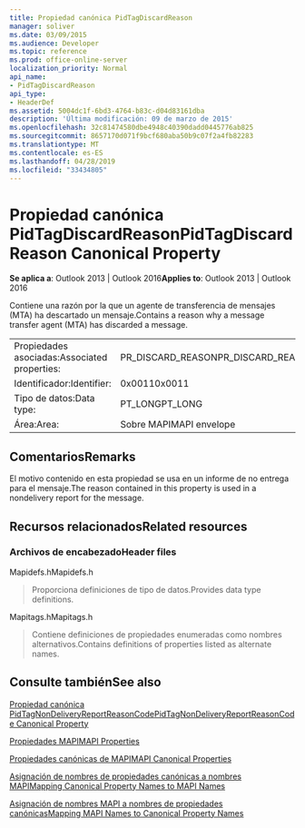 ```yaml
---
title: Propiedad canónica PidTagDiscardReason
manager: soliver
ms.date: 03/09/2015
ms.audience: Developer
ms.topic: reference
ms.prod: office-online-server
localization_priority: Normal
api_name:
- PidTagDiscardReason
api_type:
- HeaderDef
ms.assetid: 5004dc1f-6bd3-4764-b83c-d04d83161dba
description: 'Última modificación: 09 de marzo de 2015'
ms.openlocfilehash: 32c81474580dbe4948c40390dadd0445776ab825
ms.sourcegitcommit: 8657170d071f9bcf680aba50b9c07f2a4fb82283
ms.translationtype: MT
ms.contentlocale: es-ES
ms.lasthandoff: 04/28/2019
ms.locfileid: "33434805"
---
```

# <a name="pidtagdiscardreason-canonical-property"></a><span data-ttu-id="3259f-103">Propiedad canónica PidTagDiscardReason</span><span class="sxs-lookup"><span data-stu-id="3259f-103">PidTagDiscardReason Canonical Property</span></span>

  
  
<span data-ttu-id="3259f-104">**Se aplica a**: Outlook 2013 | Outlook 2016</span><span class="sxs-lookup"><span data-stu-id="3259f-104">**Applies to**: Outlook 2013 | Outlook 2016</span></span> 
  
<span data-ttu-id="3259f-105">Contiene una razón por la que un agente de transferencia de mensajes (MTA) ha descartado un mensaje.</span><span class="sxs-lookup"><span data-stu-id="3259f-105">Contains a reason why a message transfer agent (MTA) has discarded a message.</span></span> 
  
|||
|:-----|:-----|
|<span data-ttu-id="3259f-106">Propiedades asociadas:</span><span class="sxs-lookup"><span data-stu-id="3259f-106">Associated properties:</span></span>  <br/> |<span data-ttu-id="3259f-107">PR_DISCARD_REASON</span><span class="sxs-lookup"><span data-stu-id="3259f-107">PR_DISCARD_REASON</span></span>  <br/> |
|<span data-ttu-id="3259f-108">Identificador:</span><span class="sxs-lookup"><span data-stu-id="3259f-108">Identifier:</span></span>  <br/> |<span data-ttu-id="3259f-109">0x0011</span><span class="sxs-lookup"><span data-stu-id="3259f-109">0x0011</span></span>  <br/> |
|<span data-ttu-id="3259f-110">Tipo de datos:</span><span class="sxs-lookup"><span data-stu-id="3259f-110">Data type:</span></span>  <br/> |<span data-ttu-id="3259f-111">PT_LONG</span><span class="sxs-lookup"><span data-stu-id="3259f-111">PT_LONG</span></span>  <br/> |
|<span data-ttu-id="3259f-112">Área:</span><span class="sxs-lookup"><span data-stu-id="3259f-112">Area:</span></span>  <br/> |<span data-ttu-id="3259f-113">Sobre MAPI</span><span class="sxs-lookup"><span data-stu-id="3259f-113">MAPI envelope</span></span>  <br/> |
   
## <a name="remarks"></a><span data-ttu-id="3259f-114">Comentarios</span><span class="sxs-lookup"><span data-stu-id="3259f-114">Remarks</span></span>

<span data-ttu-id="3259f-115">El motivo contenido en esta propiedad se usa en un informe de no entrega para el mensaje.</span><span class="sxs-lookup"><span data-stu-id="3259f-115">The reason contained in this property is used in a nondelivery report for the message.</span></span>
  
## <a name="related-resources"></a><span data-ttu-id="3259f-116">Recursos relacionados</span><span class="sxs-lookup"><span data-stu-id="3259f-116">Related resources</span></span>

### <a name="header-files"></a><span data-ttu-id="3259f-117">Archivos de encabezado</span><span class="sxs-lookup"><span data-stu-id="3259f-117">Header files</span></span>

<span data-ttu-id="3259f-118">Mapidefs.h</span><span class="sxs-lookup"><span data-stu-id="3259f-118">Mapidefs.h</span></span>
  
> <span data-ttu-id="3259f-119">Proporciona definiciones de tipo de datos.</span><span class="sxs-lookup"><span data-stu-id="3259f-119">Provides data type definitions.</span></span>
    
<span data-ttu-id="3259f-120">Mapitags.h</span><span class="sxs-lookup"><span data-stu-id="3259f-120">Mapitags.h</span></span>
  
> <span data-ttu-id="3259f-121">Contiene definiciones de propiedades enumeradas como nombres alternativos.</span><span class="sxs-lookup"><span data-stu-id="3259f-121">Contains definitions of properties listed as alternate names.</span></span>
    
## <a name="see-also"></a><span data-ttu-id="3259f-122">Consulte también</span><span class="sxs-lookup"><span data-stu-id="3259f-122">See also</span></span>



[<span data-ttu-id="3259f-123">Propiedad canónica PidTagNonDeliveryReportReasonCode</span><span class="sxs-lookup"><span data-stu-id="3259f-123">PidTagNonDeliveryReportReasonCode Canonical Property</span></span>](pidtagnondeliveryreportreasoncode-canonical-property.md)


[<span data-ttu-id="3259f-124">Propiedades MAPI</span><span class="sxs-lookup"><span data-stu-id="3259f-124">MAPI Properties</span></span>](mapi-properties.md)
  
[<span data-ttu-id="3259f-125">Propiedades canónicas de MAPI</span><span class="sxs-lookup"><span data-stu-id="3259f-125">MAPI Canonical Properties</span></span>](mapi-canonical-properties.md)
  
[<span data-ttu-id="3259f-126">Asignación de nombres de propiedades canónicas a nombres MAPI</span><span class="sxs-lookup"><span data-stu-id="3259f-126">Mapping Canonical Property Names to MAPI Names</span></span>](mapping-canonical-property-names-to-mapi-names.md)
  
[<span data-ttu-id="3259f-127">Asignación de nombres MAPI a nombres de propiedades canónicas</span><span class="sxs-lookup"><span data-stu-id="3259f-127">Mapping MAPI Names to Canonical Property Names</span></span>](mapping-mapi-names-to-canonical-property-names.md)

